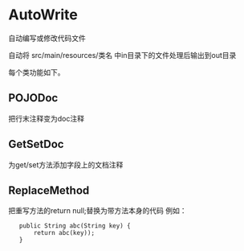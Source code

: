 # AutoWrite
自动编写或修改代码文件

自动将 src/main/resources/类名 中in目录下的文件处理后输出到out目录

每个类功能如下。

## POJODoc
把行末注释变为doc注释

## GetSetDoc
为get/set方法添加字段上的文档注释

## ReplaceMethod
把重写方法的return null;替换为带方法本身的代码 例如：
```
   public String abc(String key) {
       return abc(key));
   }
```
